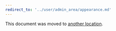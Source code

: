 ```yaml
---
redirect_to: '../user/admin_area/appearance.md'
---
```


This document was moved to [another location](../user/admin_area/appearance.md).

<!-- This redirect file can be deleted February 1, 2021, or later. -->
<!-- Before deletion, see: https://docs.gitlab.com/ee/development/documentation/#move-or-rename-a-page -->

